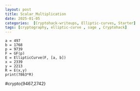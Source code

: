 ```yaml
---
layout: post
title: Scalar_Multiplication
date: 2025-01-05
categories:  [Cryptohack-writeups, Elliptic-curves, Starter] 
tags: [cryptography, elliptic-curve , sage , Cryptohack]
---
```

```
a = 497
b = 1768
p = 9739
F = GF(p)
E = EllipticCurve(F, [a, b])
x = 2339
y = 2213
R = E(x,y)
print(7863*R)
```
#crypto{9467,2742}